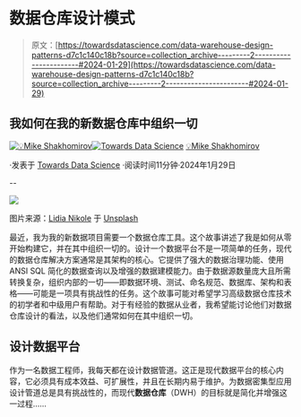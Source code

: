 # 数据仓库设计模式

> 原文：[https://towardsdatascience.com/data-warehouse-design-patterns-d7c1c140c18b?source=collection_archive---------2-----------------------#2024-01-29](https://towardsdatascience.com/data-warehouse-design-patterns-d7c1c140c18b?source=collection_archive---------2-----------------------#2024-01-29)

## 我如何在我的新数据仓库中组织一切

[](https://mshakhomirov.medium.com/?source=post_page---byline--d7c1c140c18b--------------------------------)[![💡Mike Shakhomirov](../Images/bc6895c7face3244d488feb97ba0f68e.png)](https://mshakhomirov.medium.com/?source=post_page---byline--d7c1c140c18b--------------------------------)[](https://towardsdatascience.com/?source=post_page---byline--d7c1c140c18b--------------------------------)[![Towards Data Science](../Images/a6ff2676ffcc0c7aad8aaf1d79379785.png)](https://towardsdatascience.com/?source=post_page---byline--d7c1c140c18b--------------------------------) [💡Mike Shakhomirov](https://mshakhomirov.medium.com/?source=post_page---byline--d7c1c140c18b--------------------------------)

·发表于 [Towards Data Science](https://towardsdatascience.com/?source=post_page---byline--d7c1c140c18b--------------------------------) ·阅读时间11分钟·2024年1月29日

--

![](../Images/8a97891cc8b0a162dbc219aa47d103e3.png)

图片来源：[Lidia Nikole](https://unsplash.com/@lidia_nikole?utm_source=medium&utm_medium=referral) 于 [Unsplash](https://unsplash.com/?utm_source=medium&utm_medium=referral)

最近，我为我的新数据项目需要一个数据仓库工具。这个故事讲述了我是如何从零开始构建它，并在其中组织一切的。设计一个数据平台不是一项简单的任务，现代的数据仓库解决方案通常是其架构的核心。它提供了强大的数据治理功能、使用 ANSI SQL 简化的数据查询以及增强的数据建模能力。由于数据源数量庞大且所需转换复杂，组织内部的一切——即数据环境、测试、命名规范、数据库、架构和表格——可能是一项具有挑战性的任务。这个故事可能对希望学习高级数据仓库技术的初学者和中级用户有帮助。对于有经验的数据从业者，我希望能讨论他们对数据仓库设计的看法，以及他们通常如何在其中组织一切。

## 设计数据平台

作为一名数据工程师，我每天都在设计数据管道。这正是现代数据平台的核心内容，它必须具有成本效益、可扩展性，并且在长期内易于维护。为数据密集型应用设计管道总是具有挑战性的，而现代**数据仓库**（DWH）的目标就是简化并增强这一过程……
